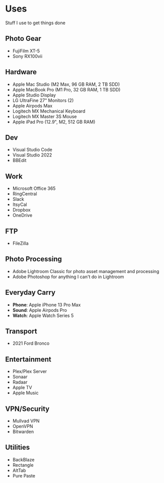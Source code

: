 # Uses
Stuff I use to get things done
## Photo Gear

 - FujiFilm XT-5
 - Sony RX100vii
 
 ## Hardware
 - Apple Mac Studio (M2 Max, 96 GB RAM, 2 TB SDD)  
 - Apple MacBook Pro (M1 Pro, 32 GB RAM, 1 TB SDD)
 - Apple Studio Display
 - LG UltraFine 27" Monitors (2)
 - Apple Airpods Max
 - Logitech MX Mechanical Keyboard
 - Logitech MX Master 3S Mouse
 - Apple iPad Pro (12.9", M2, 512 GB RAM)
## Dev
 - Visual Studio Code
 - Visual Studio 2022
 - BBEdit
## Work
 - Microsoft Office 365
 - RingCentral
 - Slack
 - ItsyCal
 - Dropbox
 - OneDrive
## FTP
 - FileZilla
## Photo Processing
 - Adobe Lightroom Classic for photo asset management and processing
 - Adobe Photoshop for anything I can't do in Lightroom
## Everyday Carry
 - **Phone**: Apple iPhone 13 Pro Max
 - **Sound**: Apple Airpods Pro
 - **Watch**: Apple Watch Series 5
## Transport
 - 2021 Ford Bronco
## Entertainment
 - Plex/Plex Server
 - Sonaar
 - Radaar
 - Apple TV
 - Apple Music
## VPN/Security
 - Mullvad VPN 
 - OpenVPN
 - Bitwarden
## Utilities
 - BackBlaze
 - Rectangle
 - AltTab
 - Pure Paste
   
